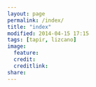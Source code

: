 ```yaml
---
layout: page
permalink: /index/
title: "index"
modified: 2014-04-15 17:15
tags: [tapir, lizcano]
image:
  feature: 
  credit: 
  creditlink: 
share: 
---
```

